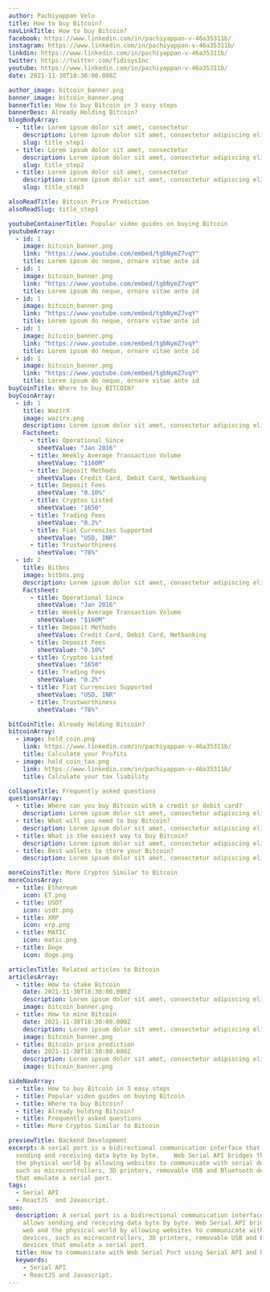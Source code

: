 ```yaml
---
author: Pachiyappan Velu
title: How to buy Bitcoin?
navLinkTitle: How to buy Bitcoin?
facebook: https://www.linkedin.com/in/pachiyappan-v-46a35311b/
instagram: https://www.linkedin.com/in/pachiyappan-v-46a35311b/
linkdin: https://www.linkedin.com/in/pachiyappan-v-46a35311b/
twitter: https://twitter.com/fidisysInc
youtube: https://www.linkedin.com/in/pachiyappan-v-46a35311b/
date: 2021-11-30T18:30:00.000Z

author_image: bitcoin_banner.png
banner_image: bitcoin_banner.png
bannerTitle: How to buy Bitcoin in 3 easy steps
bannerDesc: Already Holding Bitcoin?
blogBodyArray:
  - title: Lorem ipsum dolor sit amet, consectetur
    description: Lorem ipsum dolor sit amet, consectetur adipiscing elit. Aliquam pulvinar in elit eget bibendum. Vestibulum diam neque, ornare vitae ante id, facilisis maximus odio. Cras pulvinar ut justo eu tempor. Lorem ipsum dolor sit amet, consectetur adipiscing elit. Aliquam pulvinar in elit eget bibendum. Vestibulum diam neque, ornare vitae ante id, facilisis maximus odio. Cras pulvinar ut justo eu tempor.
    slug: title_step1
  - title: Lorem ipsum dolor sit amet, consectetur
    description: Lorem ipsum dolor sit amet, consectetur adipiscing elit. Aliquam pulvinar in elit eget bibendum. Vestibulum diam neque, ornare vitae ante id, facilisis maximus odio. Cras pulvinar ut justo eu tempor. Lorem ipsum dolor sit amet, consectetur adipiscing elit. Aliquam pulvinar in elit eget bibendum. Vestibulum diam neque, ornare vitae ante id, facilisis maximus odio. Cras pulvinar ut justo eu tempor.
    slug: title_step2
  - title: Lorem ipsum dolor sit amet, consectetur
    description: Lorem ipsum dolor sit amet, consectetur adipiscing elit. Aliquam pulvinar in elit eget bibendum. Vestibulum diam neque, ornare vitae ante id, facilisis maximus odio. Cras pulvinar ut justo eu tempor. Lorem ipsum dolor sit amet, consectetur adipiscing elit. Aliquam pulvinar in elit eget bibendum. Vestibulum diam neque, ornare vitae ante id, facilisis maximus odio. Cras pulvinar ut justo eu tempor.
    slug: title_step3

alsoReadTitle: Bitcoin Price Prediction
alsoReadSlug: title_step1

youtubeContainerTitle: Popular video guides on buying Bitcoin
youtubeArray:
  - id: 1
    image: bitcoin_banner.png
    link: "https://www.youtube.com/embed/tgbNymZ7vqY"
    title: Lorem ipsum do neque, ornare vitae ante id
  - id: 1
    image: bitcoin_banner.png
    link: "https://www.youtube.com/embed/tgbNymZ7vqY"
    title: Lorem ipsum do neque, ornare vitae ante id
  - id: 1
    image: bitcoin_banner.png
    link: "https://www.youtube.com/embed/tgbNymZ7vqY"
    title: Lorem ipsum do neque, ornare vitae ante id
  - id: 1
    image: bitcoin_banner.png
    link: "https://www.youtube.com/embed/tgbNymZ7vqY"
    title: Lorem ipsum do neque, ornare vitae ante id
  - id: 1
    image: bitcoin_banner.png
    link: "https://www.youtube.com/embed/tgbNymZ7vqY"
    title: Lorem ipsum do neque, ornare vitae ante id
buyCoinTitle: Where to buy BITCOIN?
buyCoinArray:
  - id: 1
    title: WazirX
    image: wazirx.png
    description: Lorem ipsum dolor sit amet, consectetur adipiscing elit. Aliquam pulvinar in elit eget bibendum. Vestibulum diam neque, ornare vitae ante id, facilisis maximus odio.
    Factsheet:
      - title: Operational Since
        sheetValue: "Jan 2016"
      - title: Weekly Average Transaction Volume
        sheetValue: "$160M"
      - title: Deposit Methods
        sheetValue: Credit Card, Debit Card, Netbanking
      - title: Deposit Fees
        sheetValue: "0.10%"
      - title: Cryptos Listed
        sheetValue: "1650"
      - title: Trading Fees
        sheetValue: "0.2%"
      - title: Fiat Currencies Supported
        sheetValue: "USD, INR"
      - title: Trustworthiness
        sheetValue: "78%"
  - id: 2
    title: Bitbns
    image: bitbns.png
    description: Lorem ipsum dolor sit amet, consectetur adipiscing elit. Aliquam pulvinar in elit eget bibendum. Vestibulum diam neque, ornare vitae ante id, facilisis maximus odio.
    Factsheet:
      - title: Operational Since
        sheetValue: "Jan 2016"
      - title: Weekly Average Transaction Volume
        sheetValue: "$160M"
      - title: Deposit Methods
        sheetValue: Credit Card, Debit Card, Netbanking
      - title: Deposit Fees
        sheetValue: "0.10%"
      - title: Cryptos Listed
        sheetValue: "1650"
      - title: Trading Fees
        sheetValue: "0.2%"
      - title: Fiat Currencies Supported
        sheetValue: "USD, INR"
      - title: Trustworthiness
        sheetValue: "78%"

bitCoinTitle: Already Holding Bitcoin?
bitcoinArray:
  - image: hold_coin.png
    link: https://www.linkedin.com/in/pachiyappan-v-46a35311b/
    title: Calculate your Profits
  - image: hold_coin_tax.png
    link: https://www.linkedin.com/in/pachiyappan-v-46a35311b/
    title: Calculate your tax liability

collapseTitle: Frequently asked questions
questionsArray:
  - title: Where can you buy Bitcoin with a credit or debit card?
    description: Lorem ipsum dolor sit amet, consectetur adipiscing elit. Aliquam pulvinar in elit eget bibendum. Vestibulum diam neque, ornare vitae ante id, facilisis maximus odio. Lorem ipsum dolor sit amet, consectetur adipiscing elit. Aliquam pulvinar in elit eget bibendum
  - title: What will you need to buy Bitcoin?
    description: Lorem ipsum dolor sit amet, consectetur adipiscing elit. Aliquam pulvinar in elit eget bibendum. Vestibulum diam neque, ornare vitae ante id, facilisis maximus odio. Lorem ipsum dolor sit amet, consectetur adipiscing elit. Aliquam pulvinar in elit eget bibendum
  - title: What is the easiest way to buy Bitcoin?
    description: Lorem ipsum dolor sit amet, consectetur adipiscing elit. Aliquam pulvinar in elit eget bibendum. Vestibulum diam neque, ornare vitae ante id, facilisis maximus odio. Lorem ipsum dolor sit amet, consectetur adipiscing elit. Aliquam pulvinar in elit eget bibendum
  - title: Best wallets to store your Bitcoin?
    description: Lorem ipsum dolor sit amet, consectetur adipiscing elit. Aliquam pulvinar in elit eget bibendum. Vestibulum diam neque, ornare vitae ante id, facilisis maximus odio. Lorem ipsum dolor sit amet, consectetur adipiscing elit. Aliquam pulvinar in elit eget bibendum

moreCoinsTitle: More Cryptos Similar to Bitcoin
moreCoinsArray:
  - title: Ethereum
    icon: ET.png
  - title: USDT
    icon: usdt.png
  - title: XRP
    icon: xrp.png
  - title: MATIC
    icon: matic.png
  - title: Doge
    icon: doge.png

articlesTitle: Related articles to Bitcoin
articlesArray:
  - title: How to stake Bitcoin
    date: 2021-11-30T18:30:00.000Z
    description: Lorem ipsum dolor sit amet, consectetur adipiscing elit. Maecenas quis eros sed risus sollicitudin fringilla dictum in metus.
    image: bitcoin_banner.png
  - title: How to mine Bitcoin
    date: 2021-11-30T18:30:00.000Z
    description: Lorem ipsum dolor sit amet, consectetur adipiscing elit. Maecenas quis eros sed risus sollicitudin fringilla dictum in metus.
    image: bitcoin_banner.png
  - title: Bitcoin price prediction
    date: 2021-11-30T18:30:00.000Z
    description: Lorem ipsum dolor sit amet, consectetur adipiscing elit. Maecenas quis eros sed risus sollicitudin fringilla dictum in metus.
    image: bitcoin_banner.png

sideNavArray:
  - title: How to buy Bitcoin in 3 easy steps
  - title: Popular video guides on buying Bitcoin
  - title: Where to buy Bitcoin?
  - title: Already holding Bitcoin?
  - title: Frequently asked questions
  - title: More Cryptos Similar to Bitcoin

previewTitle: Backend Development
excerpt: A serial port is a bidirectional communication interface that allows
  sending and receiving data byte by byte.    Web Serial API bridges the web and
  the physical world by allowing websites to communicate with serial devices,
  such as microcontrollers, 3D printers, removable USB and Bluetooth devices
  that emulate a serial port.
tags:
  - Serial API
  - ReactJS  and Javascript.
seo:
  description: A serial port is a bidirectional communication interface that
    allows sending and receiving data byte by byte. Web Serial API bridges the
    web and the physical world by allowing websites to communicate with serial
    devices, such as microcontrollers, 3D printers, removable USB and Bluetooth
    devices that emulate a serial port.
  title: How to communicate with Web Serial Port using Serial API and Reactjs.
  keywords:
    - Serial API
    - ReactJS and Javascript.
---
```

